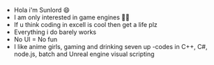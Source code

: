 - Hola i'm Sunlord 😄
- I am only interested in game engines 🐱‍💻
- If u think coding in excell is cool then get a life plz
- Everything i do barely works
- No UI = No fun
- I like anime girls, gaming and drinking seven up
-codes in C++, C#, node.js, batch and Unreal engine visual scripting

